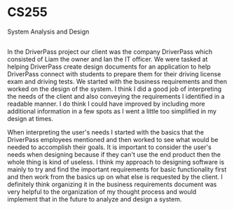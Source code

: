 # CS255
System Analysis and Design

##
In the DriverPass project our client was the company DriverPass which consisted of Liam the owner and Ian the IT officer. We were tasked at helping DriverPass create design documents for an application to help DriverPass connect with students to prepare them for their driving license exam and driving tests. We started with the business requirements and then worked on the design of the system. I think I did a good job of interpreting the needs of the client and also conveying the requirements I identified in a readable manner. I do think I could have improved by including more additional information in a few spots as I went a little too simplified in my design at times.

When interpreting the user's needs I started with the basics that the DriverPass employees mentioned and then worked to see what would be needed to accomplish their goals. It is important to consider the user's needs when designing because if they can't use the end product then the whole thing is kind of useless. I think my approach to designing software is mainly to try and find the important requirements for basic functionality first and then work from the basics up on what else is requested by the client. I definitely think organizing it in the business requirements document was very helpful to the organization of my thought process and would implement that in the future to analyze and design a system.
